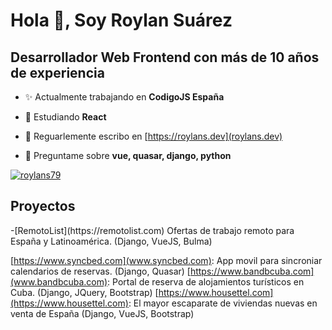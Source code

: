 <h1>Hola 👋, Soy Roylan Suárez</h1>
<h2>Desarrollador Web Frontend con más de 10 años de experiencia</h2>

- ✨ Actualmente trabajando en **CodigoJS España**

- 🌱 Estudiando **React**
- 📝 Reguarlemente escribo en [https://roylans.dev](roylans.dev)
- 💬 Preguntame sobre **vue, quasar, django, python**

<p align="left"> <a href="https://twitter.com/roylans79" target="blank"><img src="https://img.shields.io/twitter/follow/roylans79?logo=twitter&style=for-the-badge" alt="roylans79" /></a> </p>

<h2>Proyectos</h2>
-[RemotoList](https://remotolist.com) Ofertas de trabajo remoto para España y Latinoamérica. (Django, VueJS, Bulma)

[https://www.syncbed.com](www.syncbed.com): App movil para sincroniar calendarios de reservas. (Django, Quasar)
[https://www.bandbcuba.com](www.bandbcuba.com): Portal de reserva de alojamientos turísticos en Cuba. (Django, JQuery, Bootstrap)
[https://www.housettel.com](https://www.housettel.com): El mayor escaparate de viviendas nuevas en venta de España (Django, VueJS, Bootstrap)
